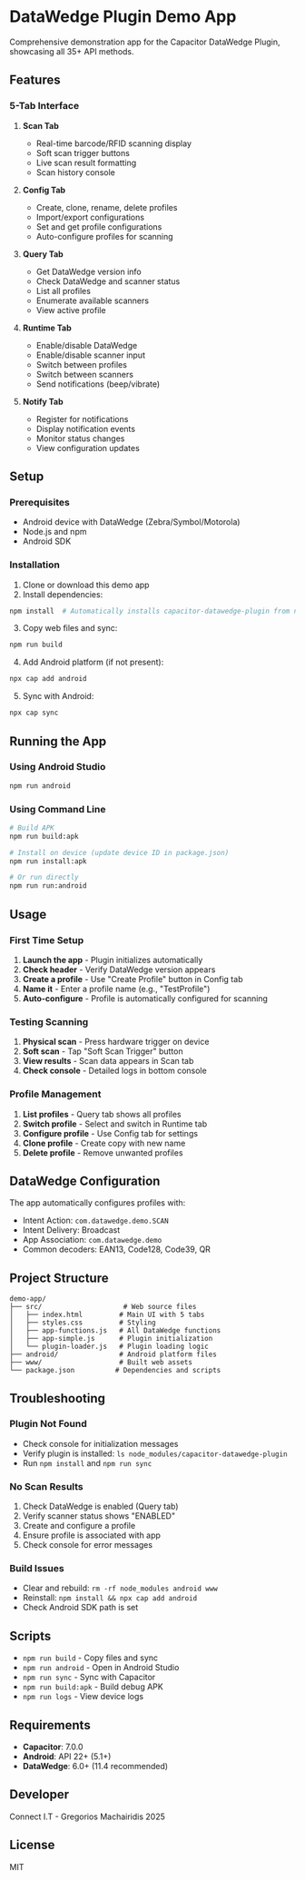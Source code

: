 # DataWedge Plugin Demo App

Comprehensive demonstration app for the Capacitor DataWedge Plugin, showcasing all 35+ API methods.

## Features

### 5-Tab Interface

1. **Scan Tab**
   - Real-time barcode/RFID scanning display
   - Soft scan trigger buttons
   - Live scan result formatting
   - Scan history console

2. **Config Tab**
   - Create, clone, rename, delete profiles
   - Import/export configurations
   - Set and get profile configurations
   - Auto-configure profiles for scanning

3. **Query Tab**
   - Get DataWedge version info
   - Check DataWedge and scanner status
   - List all profiles
   - Enumerate available scanners
   - View active profile

4. **Runtime Tab**
   - Enable/disable DataWedge
   - Enable/disable scanner input
   - Switch between profiles
   - Switch between scanners
   - Send notifications (beep/vibrate)

5. **Notify Tab**
   - Register for notifications
   - Display notification events
   - Monitor status changes
   - View configuration updates

## Setup

### Prerequisites
- Android device with DataWedge (Zebra/Symbol/Motorola)
- Node.js and npm
- Android SDK

### Installation

1. Clone or download this demo app
2. Install dependencies:
```bash
npm install  # Automatically installs capacitor-datawedge-plugin from npm
```

3. Copy web files and sync:
```bash
npm run build
```

4. Add Android platform (if not present):
```bash
npx cap add android
```

5. Sync with Android:
```bash
npx cap sync
```

## Running the App

### Using Android Studio
```bash
npm run android
```

### Using Command Line
```bash
# Build APK
npm run build:apk

# Install on device (update device ID in package.json)
npm run install:apk

# Or run directly
npm run run:android
```

## Usage

### First Time Setup

1. **Launch the app** - Plugin initializes automatically
2. **Check header** - Verify DataWedge version appears
3. **Create a profile** - Use "Create Profile" button in Config tab
4. **Name it** - Enter a profile name (e.g., "TestProfile")
5. **Auto-configure** - Profile is automatically configured for scanning

### Testing Scanning

1. **Physical scan** - Press hardware trigger on device
2. **Soft scan** - Tap "Soft Scan Trigger" button
3. **View results** - Scan data appears in Scan tab
4. **Check console** - Detailed logs in bottom console

### Profile Management

1. **List profiles** - Query tab shows all profiles
2. **Switch profile** - Select and switch in Runtime tab
3. **Configure profile** - Use Config tab for settings
4. **Clone profile** - Create copy with new name
5. **Delete profile** - Remove unwanted profiles

## DataWedge Configuration

The app automatically configures profiles with:
- Intent Action: `com.datawedge.demo.SCAN`
- Intent Delivery: Broadcast
- App Association: `com.datawedge.demo`
- Common decoders: EAN13, Code128, Code39, QR

## Project Structure

```
demo-app/
├── src/                    # Web source files
│   ├── index.html         # Main UI with 5 tabs
│   ├── styles.css         # Styling
│   ├── app-functions.js   # All DataWedge functions
│   ├── app-simple.js      # Plugin initialization
│   └── plugin-loader.js   # Plugin loading logic
├── android/               # Android platform files
├── www/                   # Built web assets
└── package.json          # Dependencies and scripts
```

## Troubleshooting

### Plugin Not Found
- Check console for initialization messages
- Verify plugin is installed: `ls node_modules/capacitor-datawedge-plugin`
- Run `npm install` and `npm run sync`

### No Scan Results
1. Check DataWedge is enabled (Query tab)
2. Verify scanner status shows "ENABLED"
3. Create and configure a profile
4. Ensure profile is associated with app
5. Check console for error messages

### Build Issues
- Clear and rebuild: `rm -rf node_modules android www`
- Reinstall: `npm install && npx cap add android`
- Check Android SDK path is set

## Scripts

- `npm run build` - Copy files and sync
- `npm run android` - Open in Android Studio
- `npm run sync` - Sync with Capacitor
- `npm run build:apk` - Build debug APK
- `npm run logs` - View device logs

## Requirements

- **Capacitor**: 7.0.0
- **Android**: API 22+ (5.1+)
- **DataWedge**: 6.0+ (11.4 recommended)

## Developer

Connect I.T - Gregorios Machairidis 2025

## License

MIT